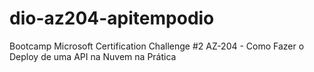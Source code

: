 # dio-az204-apitempodio
Bootcamp Microsoft Certification Challenge #2 AZ-204 - Como Fazer o Deploy de uma API na Nuvem na Prática
